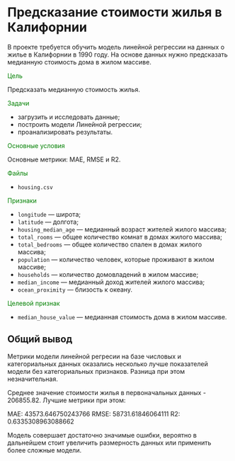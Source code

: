 # Предсказание стоимости жилья в Калифорнии

В проекте требуется обучить модель линейной регрессии на данных о жилье в Калифорнии в 1990 году. На основе данных нужно предсказать медианную стоимость дома в жилом массиве. 


<font color='green'>Цель</font>

Предсказать медианную стоимость жилья.

<font color='green'>Задачи</font>

- загрузить и исследовать данные;
- построить модели Линейной регрессии;
- проанализировать результаты.

<font color='green'>Основные условия</font>

Основные метрики: MAE, RMSE и R2.

<font color='green'>Файлы</font>

- `housing.csv`

<font color='green'>Признаки</font>

- `longitude` — широта;
- `latitude` — долгота;
- `housing_median_age` — медианный возраст жителей жилого массива;
- `total_rooms` — общее количество комнат в домах жилого массива;
- `total_bedrooms` — общее количество спален в домах жилого массива;
- `population` — количество человек, которые проживают в жилом массиве;
- `households` — количество домовладений в жилом массиве;
- `median_income` — медианный доход жителей жилого массива;
- `ocean_proximity` — близость к океану.


<font color='green'>Целевой признак</font>

- `median_house_value` — медианная стоимость дома в жилом массиве.


## Общий вывод

Метрики модели линейной регресии на базе числовых и категориальных данных оказались несколько лучше показателей модели без категориальных признаков. Разница при этом незначительная.

Среднее значение стоимости жилья в первоначальных данных - 206855.82. Лучшие метрики при этом:

MAE:  43573.646750243766
RMSE:  58731.61846064111
R2:  0.6335308963088662

Модель совершает достаточно значимые ошибки, вероятно в дальнейшем стоит увеличить размерность данных или применить более сложные модели.

